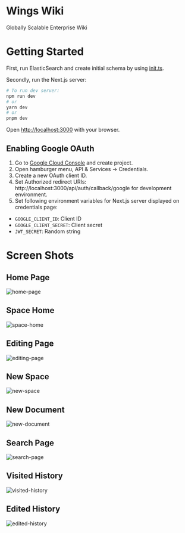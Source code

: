 # Wings Wiki

Globally Scalable Enterprise Wiki

# Getting Started

First, run ElasticSearch and create initial schema by using [init.ts](https://github.com/Vaduz/wings-wiki/blob/main/configs/es/init.ts).

Secondly, run the Next.js server:

```bash
# To run dev server:
npm run dev
# or
yarn dev
# or
pnpm dev
```

Open [http://localhost:3000](http://localhost:3000) with your browser.

## Enabling Google OAuth

1. Go to [Google Cloud Console](https://console.cloud.google.com/home/dashboard) and create project.
2. Open hamburger menu, API & Services -> Credentials.
3. Create a new OAuth client ID.
4. Set Authorized redirect URIs: http://localhost:3000/api/auth/callback/google for development environment.
5. Set following environment variables for Next.js server displayed on credentials page:
  - `GOOGLE_CLIENT_ID`: Client ID
  - `GOOGLE_CLIENT_SECRET`: Client secret
  - `JWT_SECRET`: Random string

# Screen Shots

## Home Page
![home-page](https://github.com/Vaduz/wings-wiki/assets/69694/e916ceba-6b80-477d-9fdd-86cbc219083d)

## Space Home
![space-home](https://github.com/Vaduz/wings-wiki/assets/69694/590b27f0-fee9-41db-ab25-b34e2f98d8ae)

## Editing Page
![editing-page](https://github.com/Vaduz/wings-wiki/assets/69694/45c293cf-76f6-4b0e-9480-ffd0fcb8aeaf)

## New Space
![new-space](https://github.com/Vaduz/wings-wiki/assets/69694/15b6c569-ecdf-49b8-851a-bf1b66c07a41)

## New Document
![new-document](https://github.com/Vaduz/wings-wiki/assets/69694/b185d84d-4992-4d93-b302-155df32c2bbd)

## Search Page
![search-page](https://github.com/Vaduz/wings-wiki/assets/69694/591b78a6-1e2d-44d3-a0c7-e6674e2109de)

## Visited History
![visited-history](https://github.com/Vaduz/wings-wiki/assets/69694/b3fef955-7874-45a5-87fa-73c02c55b392)

## Edited History
![edited-history](https://github.com/Vaduz/wings-wiki/assets/69694/ab9e91bd-625f-4256-af3a-a5f150d8336b)
